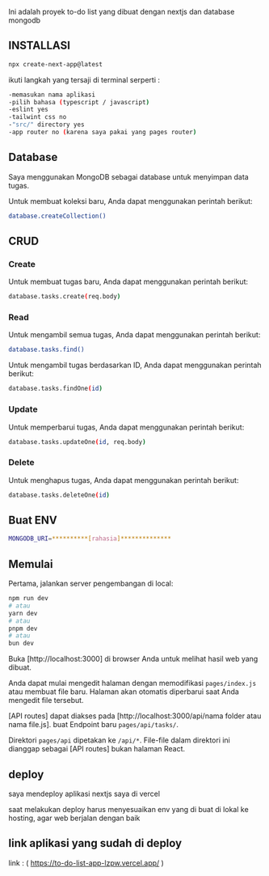 Ini adalah proyek to-do list yang dibuat dengan nextjs dan database mongodb

## INSTALLASI

```bash
npx create-next-app@latest
```

ikuti langkah yang tersaji di terminal
serperti :

```bash
-memasukan nama aplikasi
-pilih bahasa (typescript / javascript)
-eslint yes
-tailwint css no
-"src/" directory yes
-app router no (karena saya pakai yang pages router)
```


## Database

Saya menggunakan MongoDB sebagai database untuk menyimpan data tugas.


Untuk membuat koleksi baru, Anda dapat menggunakan perintah berikut:

```bash
database.createCollection()
```


## CRUD

### Create

Untuk membuat tugas baru, Anda dapat menggunakan perintah berikut:

```bash
database.tasks.create(req.body)
```

### Read

Untuk mengambil semua tugas, Anda dapat menggunakan perintah berikut:

```bash
database.tasks.find()
```

Untuk mengambil tugas berdasarkan ID, Anda dapat menggunakan perintah berikut:

```bash
database.tasks.findOne(id)
```

### Update

Untuk memperbarui tugas, Anda dapat menggunakan perintah berikut:

```bash
database.tasks.updateOne(id, req.body)
```

### Delete

Untuk menghapus tugas, Anda dapat menggunakan perintah berikut:

```bash
database.tasks.deleteOne(id)
```
## Buat ENV

```bash
MONGODB_URI=**********[rahasia]**************
```

## Memulai

Pertama, jalankan server pengembangan di local:

```bash
npm run dev
# atau
yarn dev
# atau
pnpm dev
# atau
bun dev
```

Buka [http://localhost:3000] di browser Anda untuk melihat hasil web yang dibuat.

Anda dapat mulai mengedit halaman dengan memodifikasi `pages/index.js` atau membuat file baru. Halaman akan otomatis diperbarui saat Anda mengedit file tersebut.

[API routes] dapat diakses pada [http://localhost:3000/api/nama folder atau nama file.js]. buat Endpoint baru `pages/api/tasks/`.

Direktori `pages/api` dipetakan ke `/api/*`. File-file dalam direktori ini dianggap sebagai [API routes] bukan halaman React.

## deploy

saya mendeploy aplikasi nextjs saya di vercel

saat melakukan deploy harus menyesuaikan env yang di buat di lokal ke hosting, agar web berjalan dengan baik

## link aplikasi yang sudah di deploy

link : ( https://to-do-list-app-lzpw.vercel.app/ )
